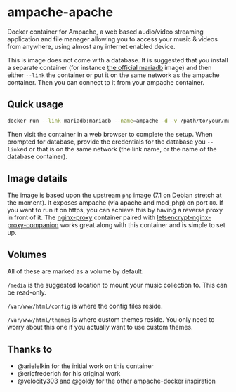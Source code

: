 # ampache-apache

Docker container for Ampache, a web based audio/video streaming application and
file manager allowing you to access your music & videos from anywhere, using
almost any internet enabled device.

This is image does not come with a database. It is suggested that you install
a separate container (for instance [the official
mariadb](https://hub.docker.com/_/mariadb/) image) and then either `--link` the
container or put it on the same network as the ampache container. Then you can
connect to it from your ampache container.

## Quick usage
```bash
docker run --link mariadb:mariadb --name=ampache -d -v /path/to/your/music:/media:ro -p 80:80 zerodogg/ampache
```
Then visit the container in a web browser to complete the setup. When prompted
for database, provide the credentials for the database you `--link`ed or that
is on the same network (the link name, or the name of the database container).

## Image details

The image is based upon the upstream `php` image (7.1 on Debian stretch at the
moment). It exposes ampache (via apache and mod_php) on port `80`. If you want
to run it on https, you can achieve this by having a reverse proxy in front of
it. The [nginx-proxy](https://hub.docker.com/r/jwilder/nginx-proxy/) container
paired with
[letsencrypt-nginx-proxy-companion](https://hub.docker.com/r/jrcs/letsencrypt-nginx-proxy-companion/)
works great along with this container and is simple to set up.

## Volumes

All of these are marked as a volume by default.

`/media` is the suggested location to mount your music collection to. This can
be read-only.

`/var/www/html/config` is where the config files reside.

`/var/www/html/themes` is where custom themes reside. You only need to worry
about this one if you actually want to use custom themes.

## Thanks to
- @arielelkin for the initial work on this container
- @ericfrederich for his original work
- @velocity303 and @goldy for the other ampache-docker inspiration

